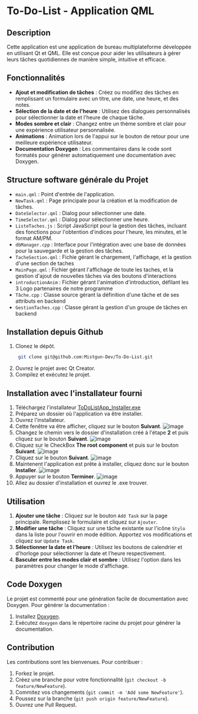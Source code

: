 # To-Do-List - Application QML

## Description

Cette application est une application de bureau multiplateforme développée en utilisant Qt et QML. Elle est conçue pour aider les utilisateurs à gérer leurs tâches quotidiennes de manière simple, intuitive et efficace.

## Fonctionnalités

- **Ajout et modification de tâches** : Créez ou modifiez des tâches en remplissant un formulaire avec un titre, une date, une heure, et des notes.
- **Sélection de la date et de l'heure** : Utilisez des dialogues personnalisés pour sélectionner la date et l'heure de chaque tâche.
- **Modes sombre et clair** : Changez entre un thème sombre et clair pour une expérience utilisateur personnalisée.
- **Animations** : Animation lors de l'appui sur le bouton de retour pour une meilleure expérience utilisateur.
- **Documentation Doxygen** : Les commentaires dans le code sont formatés pour générer automatiquement une documentation avec Doxygen.

## Structure software générale du Projet

- `main.qml` : Point d'entrée de l'application.
- `NewTask.qml` : Page principale pour la création et la modification de tâches.
- `DateSelector.qml` : Dialog pour sélectionner une date.
- `TimeSelector.qml` : Dialog pour sélectionner une heure.
- `ListeTaches.js` : Script JavaScript pour la gestion des tâches, incluant des fonctions pour l'obtention d'indices pour l'heure, les minutes, et le format AM/PM.
- `dbManager.cpp` : Interface pour l'intégration avec une base de données pour la sauvegarde et la gestion des tâches.
- `TacheSection.qml` : Fichie gérant le chargement, l'affichage, et la gestion d'une section de taches
- `MainPage.qml` : Fichier gérant l'affichage de toute les taches, et la gestion d'ajout de nouvelles tâches via des boutons d'interactions
- `introductionAnim` : Fichier gérant l'animation d'introduction, défilant les 3 Logo partenaires de notre programme
- `Tâche.cpp` : Classe source gérant la définition d'une tâche et de ses attributs en backend
- `GestionTaches.cpp` : Classe gérant la gestion d'un groupe de tâches en backend
  
## Installation depuis Github

1. Clonez le dépôt.
   ```bash
    git clone git@github.com:Mistgun-Dev/To-Do-List.git
3. Ouvrez le projet avec Qt Creator.
4. Compilez et exécutez le projet.

## Installation avec l'installateur fourni

1. Téléchargez l'installateur [ToDoListApp_Installer.exe](ToDoListApp_Installer.exe)
2. Préparez un dossier où l'application va être installer.
3. Ouvrez l'installateur.
4. Cette fenêtre va être afficher, cliquez sur le bouton **Suivant**.
![image](https://github.com/user-attachments/assets/e12351bb-da18-46bd-a17a-be1b8d957249)  
5. Changez le chemin vers le dossier d'installation créé à l'étape **2** et puis cliquez sur le bouton **Suivant**.
![image](https://github.com/user-attachments/assets/c0d5bb74-882f-4b3d-969b-cb0a930f7770)
6. Cliquez sur le CheckBox **The root component** et puis sur le bouton **Suivant**.
![image](https://github.com/user-attachments/assets/3333d074-9bb6-4b20-8578-0e16625a71c5)
7. Cliquez sur le bouton **Suivant**.
![image](https://github.com/user-attachments/assets/622f07ca-9950-4941-ad01-a2d04f4d59ce)
8. Maintenent l'application est prête à installer, cliquez donc sur le bouton **Installer**.
![image](https://github.com/user-attachments/assets/35e708d4-1f60-4bc7-9ba6-fb2151dc6972)
9. Appuyer sur le bouton **Terminer**.
![image](https://github.com/user-attachments/assets/c2ecbf45-c5bc-4ef2-b7f1-9525ba88d30d)
10. Allez au dossier d'installation et ouvrez le .exe trouver.

## Utilisation 

1. **Ajouter une tâche** : Cliquez sur le bouton `Add Task` sur la page principale. Remplissez le formulaire et cliquez sur `Ajouter`.
2. **Modifier une tâche** : Cliquez sur une tâche existante sur l'icône `Stylo` dans la liste pour l'ouvrir en mode édition. Apportez vos modifications et cliquez sur `Update Task`.
3. **Sélectionner la date et l'heure** : Utilisez les boutons de calendrier et d'horloge pour sélectionner la date et l'heure respectivement.
4. **Basculer entre les modes clair et sombre** : Utilisez l'option dans les paramètres pour changer le mode d'affichage.

## Code Doxygen

Le projet est commenté pour une génération facile de documentation avec Doxygen. Pour générer la documentation :

1. Installez [Doxygen](https://www.doxygen.nl/).
2. Exécutez `doxygen` dans le répertoire racine du projet pour générer la documentation.

## Contribution

Les contributions sont les bienvenues. Pour contribuer :

1. Forkez le projet.
2. Créez une branche pour votre fonctionnalité (`git checkout -b feature/NewFeature`).
3. Commitez vos changements (`git commit -m 'Add some NewFeature'`).
4. Poussez sur la branche (`git push origin feature/NewFeature`).
5. Ouvrez une Pull Request.
